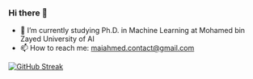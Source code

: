 ### Hi there 👋
- 🌱 I’m currently studying Ph.D. in Machine Learning at Mohamed bin Zayed University of AI
- 📫 How to reach me: maiahmed.contact@gmail.com

[![GitHub Streak](https://streak-stats.demolab.com/?user=Mai-CS&theme=default)](https://git.io/streak-stats)

<!--
**Mai-CS/Mai-CS** is a ✨ _special_ ✨ repository because its `README.md` (this file) appears on your GitHub profile.

Here are some ideas to get you started:

- 🔭 I’m currently working on ...
- 🌱 I’m currently learning ...
- 👯 I’m looking to collaborate on ...
- 🤔 I’m looking for help with ...
- 💬 Ask me about ...
- 📫 How to reach me: ...
- 😄 Pronouns: ...
- ⚡ Fun fact: ...
-->
